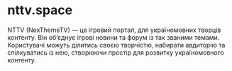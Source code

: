 # nttv.space
NTTV (NexThemeTV) — це ігровий портал, для україномовних творців контенту. Він об’єднує ігрові новини та форум із так званими темами. Користувачі можуть ділитись своєю творчістю, набирати авдиторію та спілкуватись із нею, створюючи простір для розвитку україномовного контенту.
